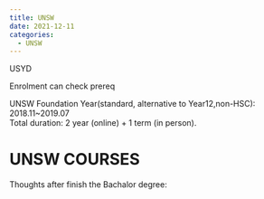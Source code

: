 ```yaml
---
title: UNSW 
date: 2021-12-11
categories:
  - UNSW
---
```

USYD

Enrolment can check prereq

UNSW Foundation Year(standard, alternative to Year12,non-HSC): 2018.11~2019.07   
Total duration: 2 year (online) + 1 term (in person).

# UNSW COURSES

Thoughts after finish the Bachalor degree:
